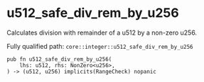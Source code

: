# u512_safe_div_rem_by_u256

Calculates division with remainder of a u512 by a non-zero u256.

Fully qualified path: `core::integer::u512_safe_div_rem_by_u256`

<pre><code class="language-rust">pub fn u512_safe_div_rem_by_u256(
    lhs: u512, rhs: NonZero&lt;u256&gt;,
) -&gt; (u512, u256) implicits(RangeCheck) nopanic</code></pre>

